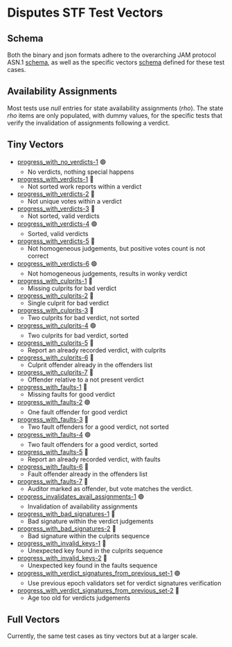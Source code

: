 # Disputes STF Test Vectors

## Schema

Both the binary and json formats adhere to the overarching JAM protocol ASN.1
[schema](../jam-types-asn/jam-types.asn), as well as the specific vectors
[schema](./disputes.asn) defined for these test cases.

## Availability Assignments

Most tests use *null* entries for state availability assignments (*rho*).
The state *rho* items are only populated, with dummy values, for the specific
tests that verify the invalidation of assignments following a verdict.

## Tiny Vectors

- [progress_with_no_verdicts-1](tiny/progress_with_no_verdicts.json) 🟢 
  - No verdicts, nothing special happens
- [progress_with_verdicts-1](tiny/progress_with_verdicts-1.json) 🔴
  - Not sorted work reports within a verdict
- [progress_with_verdicts-2](tiny/progress_with_verdicts-2.json) 🔴
  - Not unique votes within a verdict
- [progress_with_verdicts-3](tiny/progress_with_verdicts-3.json) 🔴
  - Not sorted, valid verdicts
- [progress_with_verdicts-4](tiny/progress_with_verdicts-4.json) 🟢
  - Sorted, valid verdicts
- [progress_with_verdicts-5](tiny/progress_with_verdicts-5.json) 🔴
  - Not homogeneous judgements, but positive votes count is not correct
- [progress_with_verdicts-6](tiny/progress_with_verdicts-6.json) 🟢
  - Not homogeneous judgements, results in wonky verdict
- [progress_with_culprits-1](tiny/progress_with_culprits-1.json) 🔴
  - Missing culprits for bad verdict
- [progress_with_culprits-2](tiny/progress_with_culprits-2.json) 🔴
  - Single culprit for bad verdict
- [progress_with_culprits-3](tiny/progress_with_culprits-3.json) 🔴
  - Two culprits for bad verdict, not sorted
- [progress_with_culprits-4](tiny/progress_with_culprits-4.json) 🟢
  - Two culprits for bad verdict, sorted
- [progress_with_culprits-5](tiny/progress_with_culprits-5.json) 🔴
  - Report an already recorded verdict, with culprits
- [progress_with_culprits-6](tiny/progress_with_culprits-6.json) 🔴
  - Culprit offender already in the offenders list
- [progress_with_culprits-7](tiny/progress_with_culprits-7.json) 🔴
  - Offender relative to a not present verdict
- [progress_with_faults-1](tiny/progress_with_faults-1.json) 🔴
  - Missing faults for good verdict
- [progress_with_faults-2](tiny/progress_with_faults-2.json) 🟢
  - One fault offender for good verdict
- [progress_with_faults-3](tiny/progress_with_faults-3.json) 🔴
  - Two fault offenders for a good verdict, not sorted
- [progress_with_faults-4](tiny/progress_with_faults-4.json) 🟢
  - Two fault offenders for a good verdict, sorted
- [progress_with_faults-5](tiny/progress_with_faults-5.json) 🔴
  - Report an already recorded verdict, with faults
- [progress_with_faults-6](tiny/progress_with_faults-6.json) 🔴
  - Fault offender already in the offenders list
- [progress_with_faults-7](tiny/progress_with_faults-7.json) 🔴
  - Auditor marked as offender, but vote matches the verdict.
- [progress_invalidates_avail_assignments-1](tiny/progress_invalidates_avail_assignments-1.json) 🟢
  - Invalidation of availability assignments
- [progress_with_bad_signatures-1](tiny/progress_with_bad_signatures-1.json) 🔴
  - Bad signature within the verdict judgements
- [progress_with_bad_signatures-2](tiny/progress_with_bad_signatures-2.json) 🔴
  - Bad signature within the culprits sequence
- [progress_with_invalid_keys-1](tiny/progress_with_invalid_keys-1.json) 🔴
  - Unexpected key found in the culprits sequence
- [progress_with_invalid_keys-2](tiny/progress_with_invalid_keys-2.json) 🔴
  - Unexpected key found in the faults sequence
- [progress_with_verdict_signatures_from_previous_set-1](tiny/progress_with_verdict_signatures_from_previous_set-1.json) 🟢
  - Use previous epoch validators set for verdict signatures verification
- [progress_with_verdict_signatures_from_previous_set-2](tiny/progress_with_verdict_signatures_from_previous_set-2.json) 🔴
  - Age too old for verdicts judgements

## Full Vectors

Currently, the same test cases as tiny vectors but at a larger scale.
